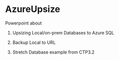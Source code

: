 # AzureUpsize

Powerpoint about
1) Upsizing Local/on-prem Databases to Azure SQL

2) Backup Local to URL

3) Stretch Database example from CTP3.2
